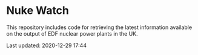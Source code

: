 # Nuke Watch

This repository includes code for retrieving the latest information available on the output of EDF nuclear power plants in the UK.

Last updated: 2020-12-29 17:44